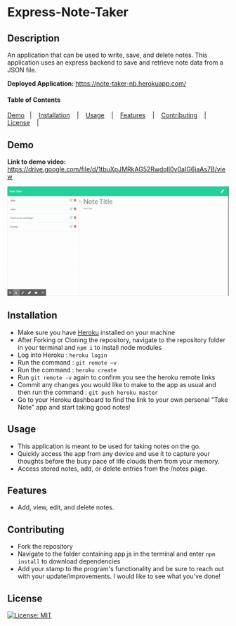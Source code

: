 
# Express-Note-Taker


## Description
 An application that can be used to write, save, and delete notes. This application uses an express backend to save and retrieve note data from a JSON file.

**Deployed Application:** https://note-taker-nb.herokuapp.com/

#### Table of Contents

[Demo](#demo) &nbsp;&nbsp;| &nbsp;&nbsp; [Installation](#installation) &nbsp;&nbsp; | &nbsp;&nbsp; [Usage](#usage) &nbsp;&nbsp; | &nbsp;&nbsp; [Features](#features) &nbsp;&nbsp; | &nbsp;&nbsp; [Contributing](#contributing) &nbsp;&nbsp; | &nbsp;&nbsp; [License](#license) &nbsp;&nbsp; |

## Demo

**Link to demo video:** https://drive.google.com/file/d/1tbuXpJMRkAG52RwdqIl0v0aIG6iaAs7B/view

![Demo GIF](readmeImage/takenoteDemo.gif)

 ## Installation
 
- Make sure you have [Heroku](https://devcenter.heroku.com/articles/heroku-cli) installed on your machine
- After Forking or Cloning the repository, navigate to the repository folder in your terminal and ```npm i``` to install node modules
- Log into Heroku : ```heroku login```
- Run the command : ```git remote –v```
- Run the command : ```heroku create```
- Run ```git remote -v``` again to confirm you see the heroku remote links
- Commit any changes you would like to make to the app as usual and then run the command : ```git push heroku master```
- Go to your Heroku dashboard to find the link to your own personal "Take Note" app and start taking good notes! 

## Usage

- This application is meant to be used for taking notes on the go.
- Quickly access the app from any device and use it to capture your thoughts before the busy pace of life clouds them from your memory.
- Access stored notes, add, or delete entries from the /notes page.

## Features

- Add, view, edit, and delete notes.

## Contributing

- Fork the repository
- Navigate to the folder containing app.js in the terminal and enter ```npm install``` to download dependencies
- Add your stamp to the program's functionality and be sure to reach out with your update/improvements. I would like to see what you've done! 

## License

[![License: MIT](https://img.shields.io/badge/License-MIT-yellow.svg)](https://opensource.org/licenses/MIT)


